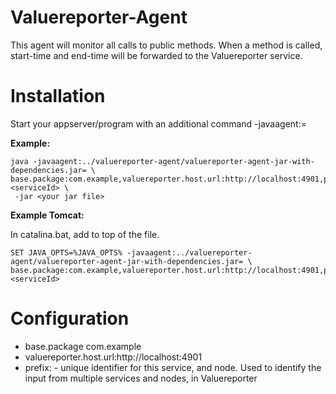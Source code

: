 Valuereporter-Agent
===================

This agent will monitor all calls to public methods. When a method is called, start-time and end-time will be forwarded
to the Valuereporter service.

Installation
===================

Start your appserver/program with an additional command -javaagent:<path to Valuereporter-Agent>=<properties>

__Example:__
```
java -javaagent:../valuereporter-agent/valuereporter-agent-jar-with-dependencies.jar= \
base.package:com.example,valuereporter.host.url:http://localhost:4901,prefix:<serviceId> \
 -jar <your jar file>
```

__Example Tomcat:__

In catalina.bat, add to top of the file.
```
SET JAVA_OPTS=%JAVA_OPTS% -javaagent:../valuereporter-agent/valuereporter-agent-jar-with-dependencies.jar= \
base.package:com.example,valuereporter.host.url:http://localhost:4901,prefix:<serviceId>
```

Configuration
===================

* base.package com.example
* valuereporter.host.url:http://localhost:4901
* prefix:<serviceId>  - unique identifier for this service, and node. Used to identify the input from multiple services
and nodes, in Valuereporter
